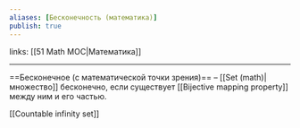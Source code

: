 ```yaml
---
aliases: [Бесконечность (математика)]
publish: true
---
```

links: [[51 Math MOC|Математика]]

---

==Бесконечное (с математической точки зрения)== – [[Set (math)|множество]] бесконечно, если существует [[Bijective mapping property]] между ним и его частью.

[[Countable infinity set]]